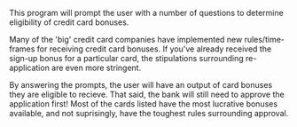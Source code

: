 This program will prompt the user with a number of questions to determine eligibility of credit card bonuses.

Many of the 'big' credit card companies have implemented new rules/time-frames for receiving credit card bonuses. If you've already received the sign-up bonus for a particular card, the stipulations surrounding re-application are even more stringent. 


By answering the prompts, the user will have an output of card bonuses they are eligible to recieve. That said, the bank will still need to approve the application first! Most of the cards listed have the most lucrative bonuses available, and not suprisingly, have the toughest rules surrounding approval. 
